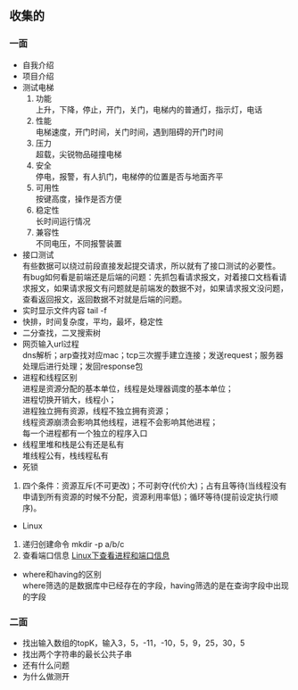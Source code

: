 ## 收集的
### 一面
- 自我介绍
- 项目介绍
- 测试电梯  
   1. 功能  
   上升，下降，停止，开门，关门，电梯内的普通灯，指示灯，电话  
   2. 性能  
   电梯速度，开门时间，关门时间，遇到阻碍的开门时间  
   3. 压力  
   超载，尖锐物品碰撞电梯
   4. 安全  
   停电，报警，有人扒门，电梯停的位置是否与地面齐平
   5. 可用性  
   按键高度，操作是否方便
   6. 稳定性  
   长时间运行情况
   7. 兼容性  
   不同电压，不同报警装置  
- 接口测试  
有些数据可以绕过前段直接发起提交请求，所以就有了接口测试的必要性。  
有bug如何看是前端还是后端的问题：先抓包看请求报文，对着接口文档看请求报文，如果请求报文有问题就是前端发的数据不对，如果请求报文没问题，查看返回报文，返回数据不对就是后端的问题。
- 实时显示文件内容  tail -f  
- 快排，时间复杂度，平均，最坏，稳定性
- 二分查找，二叉搜索树
- 网页输入url过程  
dns解析；arp查找对应mac；tcp三次握手建立连接；发送request；服务器处理后进行处理；发回response包
- 进程和线程区别  
进程是资源分配的基本单位，线程是处理器调度的基本单位；  
进程切换开销大，线程小；  
进程独立拥有资源，线程不独立拥有资源；  
线程资源崩溃会影响其他线程，进程不会影响其他进程；  
每一个进程都有一个独立的程序入口  
- 线程里堆和栈是公有还是私有  
堆线程公有，栈线程私有  
- 死锁  
1. 四个条件：资源互斥(不可更改)；不可剥夺(代价大)；占有且等待(当线程没有申请到所有资源的时候不分配，资源利用率低)；循环等待(提前设定执行顺序)。
- Linux  
1. 递归创建命令 mkdir -p a/b/c  
2. 查看端口信息 [Linux下查看进程和端口信息](https://www.cnblogs.com/moy25/p/8668432.html)
- where和having的区别  
where筛选的是数据库中已经存在的字段，having筛选的是在查询字段中出现的字段


### 二面
- 找出输入数组的topK，输入3，5，-11，-10，5，9，25，30，5
- 找出两个字符串的最长公共子串
- 还有什么问题
- 为什么做测开
